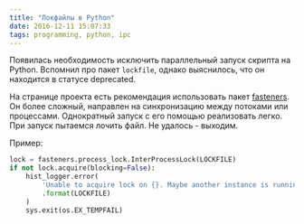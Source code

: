 ```yaml
---
title: "Локфайлы в Python"
date: 2016-12-11 15:07:33
tags: programming, python, ipc
---
```

Появилась необходимость исключить параллельный запуск скрипта на Python. Вспомнил про пакет `lockfile`, однако выяснилось, что он находится в статусе deprecated.

На странице проекта есть рекомендация использовать пакет [fasteners](https://pypi.python.org/pypi/fasteners). Он более сложный, направлен на синхронизацию между потоками или процессами. Однократный запуск с его помощью реализовать легко. При запуск пытаемся лочить файл. Не удалось - выходим.

Пример:
```python
lock = fasteners.process_lock.InterProcessLock(LOCKFILE)
if not lock.acquire(blocking=False):
    hist_logger.error(
        'Unable to acquire lock on {}. Maybe another instance is running.'
        .format(LOCKFILE)
    )
    sys.exit(os.EX_TEMPFAIL)
```
